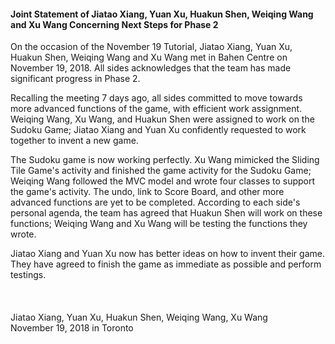 #### Joint Statement of Jiatao Xiang, Yuan Xu, Huakun Shen, Weiqing Wang and Xu Wang Concerning Next Steps for Phase 2

On the occasion of the November 19 Tutorial, Jiatao Xiang, Yuan Xu, Huakun Shen, Weiqing Wang and Xu Wang met in Bahen Centre 
on November 19, 2018. All sides acknowledges that the team has made significant progress in Phase 2. 

Recalling the meeting 7 days ago, all sides committed to move towards more advanced functions of the game, with efficient work assignment.
Weiqing Wang, Xu Wang, and Huakun Shen were assigned to work on the Sudoku Game; Jiatao Xiang and Yuan Xu confidently requested to work 
together to invent a new game.

The Sudoku game is now working perfectly. Xu Wang mimicked the Sliding Tile Game's activity and finished the game activity for the Sudoku
Game; Weiqing Wang followed the MVC model and wrote four classes to support the game's activity. The undo, link to Score Board, and other 
more advanced functions are yet to be completed. According to each side's personal agenda, the team has agreed that Huakun Shen will work on 
these functions; Weiqing Wang and Xu Wang will be testing the functions they wrote.

Jiatao Xiang and Yuan Xu now has better ideas on how to invent their game. They have agreed to finish the game as immediate as possible 
and perform testings.
\
\
\
\
Jiatao Xiang, Yuan Xu, Huakun Shen, Weiqing Wang, Xu Wang \
November 19, 2018 in Toronto
